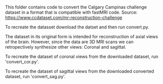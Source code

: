 This folder contains code to convert the Calgary Campinas challenge dataset in a format that is compatible with fastMRI code.
Source: https://www.ccdataset.com/mr-reconstruction-challenge

To recreate the datasset download the datset and then run convert.py.

The dataset in its original form is intended for reconstruction of axial views of the brain.
However, since the data are 3D MRI scans we can retropectively synthesize other views: Coronal and sagittal.

To recreate the dataset of coronal views from the downloaded dataset, run 'convert_cor.py'.

To recreate the dataset of sagittal views from the downloaded converted dataset, run 'convert_sag.py'.
